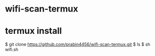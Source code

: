 # wifi-scan-termux
# termux install
$ git clone https://github.com/prabin4456/wifi-scan-termux.git
$ ls
$ sh wifi.sh
